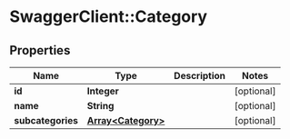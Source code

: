 # SwaggerClient::Category

## Properties
Name | Type | Description | Notes
------------ | ------------- | ------------- | -------------
**id** | **Integer** |  | [optional] 
**name** | **String** |  | [optional] 
**subcategories** | [**Array&lt;Category&gt;**](Category.md) |  | [optional] 

